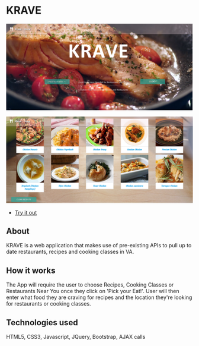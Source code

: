 # KRAVE

![homepage](/assets/images/homepage.png)

![homepage](/assets/images/resultspage.png)

* [Try it out]()

## About

KRAVE is a web application that makes use of pre-existing APIs to pull up to date restaurants, recipes and cooking classes in VA. 

## How it works

The App will require the user to choose Recipes, Cooking Classes or Restaurants Near You once they click on 'Pick your Eat!'. User will then enter what food they are craving for recipes and the location they're looking for restaurants or cooking classes. 

## Technologies used

HTML5, CSS3, Javascript, JQuery, Bootstrap, AJAX calls




